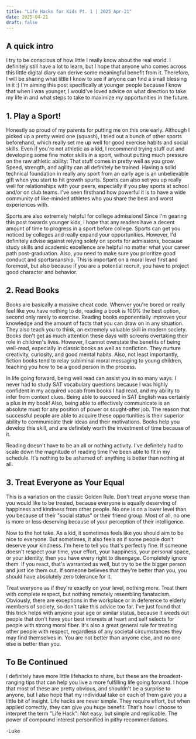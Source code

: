 ```yaml
---
title: "Life Hacks for Kids Pt. 1 | 2025 Apr-21"
date: 2025-04-21
draft: false
---
```


## A quick intro

I try to be conscious of how little I really know about the real world. I definitely still have a lot to learn, but I hope that anyone who comes across this little digital diary can derive some meaningful benefit from it. Therefore, I will be sharing what little I know to see if anyone can find a small blessing in it :) I'm aiming this post specifically at younger people because I know that when I was younger, I would've loved advice on what direction to take my life in and what steps to take to maximize my opportunities in the future.

## 1. Play a Sport!
Honestly so proud of my parents for putting me on this one early. Although I picked up a pretty weird one (squash), I tried out a bunch of other sports beforehand, which really set me up well for good exercise habits and social skills. Even if you're not athletic as a kid, I recommend trying stuff out and developing some fine motor skills in a sport, without putting much pressure on the raw athletic ability: That stuff comes in pretty well as you grow. Speed, strength, and agility can all definitely be trained. Having a solid technical foundation in really any sport from an early age is an unbelievable gift when you start to hit growth spurts. Sports can also set you up really well for relationships with your peers, especially if you play sports at school and/or on club teams. I've seen firsthand how powerful it is to have a wide community of like-minded athletes who you share the best and worst experiences with. 

Sports are also extremely helpful for college admissions! Since I'm gearing this post towards younger kids, I hope that any readers have a decent amount of time to progress in a sport before college. Sports can get you noticed by colleges and really expand your opportunities. However, I'd definitely advise against relying solely on sports for admissions, because study skills and academic excellence are helpful no matter what your career path post-graduation. Also, you need to make sure you prioritize good conduct and sportsmanship. This is important on a moral level first and foremost, but also because if you are a potential recruit, you have to project good character and behavior. 

## 2. Read Books
Books are basically a massive cheat code. Whenver you're bored or really feel like you have nothing to do, reading a book is 100% the best option, second only rarely to exercise. Reading books exponentially improves your knowledge and the amount of facts that you can draw on in any situation. They also teach you to think, an extremely valuable skill in modern society. Books don't get as much attention these days with screens overtaking their role in children's lives. However, I cannot overstate the benefits of being well-read, especially in classic books as well as nonfiction. They nurture creativity, curiosity, and good mental habits. Also, not least importantly, fiction books tend to relay subliminal moral messaging to young children, teaching you how to be a good person in the process.

In life going forward, being well read can assist you in so many ways. I never had to study SAT vocabulary questions because I was highly confident in my acquired vocab from books I had read, and my ability to infer from context clues. Being able to succeed in SAT English was certainly a plus in my book! Also, being able to effectively communicate is an absolute must for any position of power or sought-after job. The reason that successful people are able to acquire these opportunities is their superior ability to communicate their ideas and their motivations. Books help you develop this skill, and are definitely worth the investment of time because of it. 

Reading doesn't have to be an all or nothing activity. I've definitely had to scale down the magnitude of reading time I've been able to fit in my schedule. It's nothing to be ashamed of: anything is better than nothing at all.

## 3. Treat Everyone as Your Equal
This is a variation on the classic Golden Rule. Don't treat anyone worse than you would like to be treated, because everyone is equally deserving of happiness and kindness from other people. No one is on a lower level than you because of their "social status" or their friend group. Most of all, no one is more or less deserving because of your perception of their intelligence.

Now to the hot take. As a kid, it sometimes feels like you should aim to be nice to everyone. But sometimes, it also feels as if some people don't deserve your kindness. I'm here to tell you that's perfectly fine. If someone doesn't respect your time, your effort, your happiness, your personal space, or your identity, then you have every right to disengage. Completely ignore them. If you react, that's warranted as well, but try to be the bigger person and just ice them out. If someone believes that they're better than you, you should have absolutely zero tolerance for it. 

Treat everyone as if they're exactly on your level, nothing more. Treat them with complete respect, but nothing remotely resembling fanatacism. Obviously, there are exceptions in the workplace or in deference to elderly members of society, so don't take this advice too far. I've just found that this trick helps with anyone your age or similar status, because it weeds out people that don't have your best interests at heart and self selects for people with strong moral fiber. It's also a great general rule for treating other people with respect, regardless of any societal circumstances they may find themselves in. You are not better than anyone else, and no one else is better than you.

## To Be Continued
I definitely have more little lifehacks to share, but these are the broadest-ranging tips that can help you live a more fulfilling life going forward. I hope that most of these are pretty obvious, and shouldn't be a surprise to anyone, but I also hope that my individual take on each of them gave you a little bit of insight. Life hacks are never simple. They require effort, but when applied correctly, they can give you huge benefit. That's how I choose to interpret the term "Life Hack": Not easy, but simple and replicable. The power of compound interest personified in pithy recommendations. 

-Luke